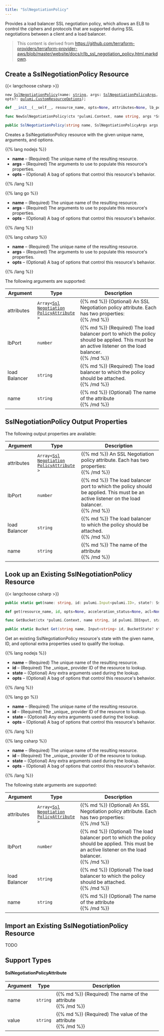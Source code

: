 ```yaml
---
title: "SslNegotiationPolicy"
---
```


<!-- WARNING: this file was generated by the Pulumi Terraform Bridge (tfgen) Tool. -->
<!-- Do not edit by hand unless you're certain you know what you are doing! -->

<style>
  table td p { margin-top: 0; margin-bottom: 0; }
</style>

Provides a load balancer SSL negotiation policy, which allows an ELB to control the ciphers and protocols that are supported during SSL negotiations between a client and a load balancer.

> This content is derived from https://github.com/terraform-providers/terraform-provider-aws/blob/master/website/docs/r/lb_ssl_negotiation_policy.html.markdown.


## Create a SslNegotiationPolicy Resource

{{< langchoose csharp >}}

<div class="highlight"><pre class="chroma"><code class="language-typescript" data-lang="typescript"><span class="k">new</span> <span class="nx"><a href=/docs/reference/pkg/nodejs/pulumi/aws/s3/#SslNegotiationPolicy>SslNegotiationPolicy</a></span><span class="p">(</span><span class="nx">name</span>: <span class="kt"><a href=https://developer.mozilla.org/en-US/docs/Web/JavaScript/Reference/Global_Objects/String>string</a></span><span class="p">,</span> <span class="nx">args</span>: <span class="kt"><a href=/docs/reference/pkg/nodejs/pulumi/aws/s3/#SslNegotiationPolicyArgs>SslNegotiationPolicyArgs</a></span><span class="p">,</span> <span class="nx">opts?</span>: <span class="kt"><a href=/docs/reference/pkg/nodejs/pulumi/pulumi/#CustomResourceOptions>pulumi.CustomResourceOptions</a></span><span class="p">);</span></code></pre></div>

```python
def __init__(__self__, resource_name, opts=None, attributes=None, lb_port=None, load_balancer=None, name=None, __props__=None)
```

```go
func NewSslNegotiationPolicy(ctx *pulumi.Context, name string, args *SslNegotiationPolicyArgs, opts ...pulumi.ResourceOption) (*SslNegotiationPolicy, error)

```

```csharp
public SslNegotiationPolicy(string name, SslNegotiationPolicyArgs args, CustomResourceOptions? options = null)

```

Creates a SslNegotiationPolicy resource with the given unique name, arguments, and options.

{{% lang nodejs %}}
<ul class="pl-10">
    <li><strong>name</strong> &ndash; (Required) The unique name of the resulting resource.</li>
    <li><strong>args</strong> &ndash; (Required) The arguments to use to populate this resource's properties.</li>
    <li><strong>opts</strong> &ndash; (Optional) A bag of options that control this resource's behavior.</li>
</ul>
{{% /lang %}}

{{% lang go %}}
<ul class="pl-10">
    <li><strong>name</strong> &ndash; (Required) The unique name of the resulting resource.</li>
    <li><strong>args</strong> &ndash; (Required) The arguments to use to populate this resource's properties.</li>
    <li><strong>opts</strong> &ndash; (Optional) A bag of options that control this resource's behavior.</li>
</ul>
{{% /lang %}}

{{% lang csharp %}}
<ul class="pl-10">
    <li><strong>name</strong> &ndash; (Required) The unique name of the resulting resource.</li>
    <li><strong>args</strong> &ndash; (Required) The arguments to use to populate this resource's properties.</li>
    <li><strong>opts</strong> &ndash; (Optional) A bag of options that control this resource's behavior.</li>
</ul>
{{% /lang %}}

The following arguments are supported:

<table class="ml-6">
    <thead>
        <tr>
            <th>Argument</th>
            <th>Type</th>
            <th>Description</th>
        </tr>
    </thead>
    <tbody>
        <tr>
            <td class="align-top">attributes</td>
            <td class="align-top"><code>Array&lt;<wbr><a href="#sslnegotiationpolicyattribute">Ssl<wbr>Negotiation<wbr>Policy<wbr>Attribute</a><wbr>&gt;</code></td>
            <td class="align-top">{{% md %}}
(Optional) An SSL Negotiation policy attribute. Each has two properties:

{{% /md %}}</td>
        </tr>
        <tr>
            <td class="align-top">lb<wbr>Port</td>
            <td class="align-top"><code>number</code></td>
            <td class="align-top">{{% md %}}
(Required) The load balancer port to which the policy
should be applied. This must be an active listener on the load
balancer.

{{% /md %}}</td>
        </tr>
        <tr>
            <td class="align-top">load<wbr>Balancer</td>
            <td class="align-top"><code>string</code></td>
            <td class="align-top">{{% md %}}
(Required) The load balancer to which the policy
should be attached.

{{% /md %}}</td>
        </tr>
        <tr>
            <td class="align-top">name</td>
            <td class="align-top"><code>string</code></td>
            <td class="align-top">{{% md %}}
(Optional) The name of the attribute

{{% /md %}}</td>
        </tr>
    </tbody>
</table>

## SslNegotiationPolicy Output Properties

The following output properties are available:

<table class="ml-6">
    <thead>
        <tr>
            <th>Argument</th>
            <th>Type</th>
            <th>Description</th>
        </tr>
    </thead>
    <tbody>
        <tr>
            <td class="align-top">attributes</td>
            <td class="align-top"><code>Array&lt;<wbr><a href="#sslnegotiationpolicyattribute">Ssl<wbr>Negotiation<wbr>Policy<wbr>Attribute</a><wbr>&gt;</code></td>
            <td class="align-top">{{% md %}}
An SSL Negotiation policy attribute. Each has two properties:

{{% /md %}}</td>
        </tr>
        <tr>
            <td class="align-top">lb<wbr>Port</td>
            <td class="align-top"><code>number</code></td>
            <td class="align-top">{{% md %}}
The load balancer port to which the policy
should be applied. This must be an active listener on the load
balancer.

{{% /md %}}</td>
        </tr>
        <tr>
            <td class="align-top">load<wbr>Balancer</td>
            <td class="align-top"><code>string</code></td>
            <td class="align-top">{{% md %}}
The load balancer to which the policy
should be attached.

{{% /md %}}</td>
        </tr>
        <tr>
            <td class="align-top">name</td>
            <td class="align-top"><code>string</code></td>
            <td class="align-top">{{% md %}}
The name of the attribute

{{% /md %}}</td>
        </tr>
    </tbody>
</table>

## Look up an Existing SslNegotiationPolicy Resource

{{< langchoose csharp >}}

```typescript
public static get(name: string, id: pulumi.Input<pulumi.ID>, state?: SslNegotiationPolicyState, opts?: pulumi.CustomResourceOptions): SslNegotiationPolicy;
```

```python
def get(resource_name, id, opts=None, acceleration_status=None, acl=None, arn=None, bucket=None, bucket_domain_name=None, bucket_prefix=None, bucket_regional_domain_name=None, cors_rules=None, force_destroy=None, hosted_zone_id=None, lifecycle_rules=None, loggings=None, object_lock_configuration=None, policy=None, region=None, replication_configuration=None, request_payer=None, server_side_encryption_configuration=None, tags=None, versioning=None, website=None, website_domain=None, website_endpoint=None)
```

```go
func GetBucket(ctx *pulumi.Context, name string, id pulumi.IDInput, state *BucketState, opts ...pulumi.ResourceOption) (*Bucket, error)
```

```csharp
public static Bucket Get(string name, Input<string> id, BucketState? state = null, CustomResourceOptions? options = null);
```

Get an existing SslNegotiationPolicy resource's state with the given name, ID, and optional extra
properties used to qualify the lookup.

{{% lang nodejs %}}
<ul class="pl-10">
    <li><strong>name</strong> &ndash; (Required) The unique name of the resulting resource.</li>
    <li><strong>id</strong> &ndash; (Required) The _unique_ provider ID of the resource to lookup.</li>
    <li><strong>state</strong> &ndash; (Optional) Any extra arguments used during the lookup.</li>
    <li><strong>opts</strong> &ndash; (Optional) A bag of options that control this resource's behavior.</li>
</ul>
{{% /lang %}}

{{% lang go %}}
<ul class="pl-10">
    <li><strong>name</strong> &ndash; (Required) The unique name of the resulting resource.</li>
    <li><strong>id</strong> &ndash; (Required) The _unique_ provider ID of the resource to lookup.</li>
    <li><strong>state</strong> &ndash; (Optional) Any extra arguments used during the lookup.</li>
    <li><strong>opts</strong> &ndash; (Optional) A bag of options that control this resource's behavior.</li>
</ul>
{{% /lang %}}

{{% lang csharp %}}
<ul class="pl-10">
    <li><strong>name</strong> &ndash; (Required) The unique name of the resulting resource.</li>
    <li><strong>id</strong> &ndash; (Required) The _unique_ provider ID of the resource to lookup.</li>
    <li><strong>state</strong> &ndash; (Optional) Any extra arguments used during the lookup.</li>
    <li><strong>opts</strong> &ndash; (Optional) A bag of options that control this resource's behavior.</li>
</ul>
{{% /lang %}}

The following state arguments are supported:

<table class="ml-6">
    <thead>
        <tr>
            <th>Argument</th>
            <th>Type</th>
            <th>Description</th>
        </tr>
    </thead>
    <tbody>
        <tr>
            <td class="align-top">attributes</td>
            <td class="align-top"><code>Array&lt;<wbr><a href="#sslnegotiationpolicyattribute">Ssl<wbr>Negotiation<wbr>Policy<wbr>Attribute</a><wbr>&gt;</code></td>
            <td class="align-top">{{% md %}}
(Optional) An SSL Negotiation policy attribute. Each has two properties:

{{% /md %}}</td>
        </tr>
        <tr>
            <td class="align-top">lb<wbr>Port</td>
            <td class="align-top"><code>number</code></td>
            <td class="align-top">{{% md %}}
(Optional) The load balancer port to which the policy
should be applied. This must be an active listener on the load
balancer.

{{% /md %}}</td>
        </tr>
        <tr>
            <td class="align-top">load<wbr>Balancer</td>
            <td class="align-top"><code>string</code></td>
            <td class="align-top">{{% md %}}
(Optional) The load balancer to which the policy
should be attached.

{{% /md %}}</td>
        </tr>
        <tr>
            <td class="align-top">name</td>
            <td class="align-top"><code>string</code></td>
            <td class="align-top">{{% md %}}
(Optional) The name of the attribute

{{% /md %}}</td>
        </tr>
    </tbody>
</table>

## Import an Existing SslNegotiationPolicy Resource

TODO

## Support Types

#### SslNegotiationPolicyAttribute

<table class="ml-6">
    <thead>
        <tr>
            <th>Argument</th>
            <th>Type</th>
            <th>Description</th>
        </tr>
    </thead>
    <tbody>
        <tr>
            <td class="align-top">name</td>
            <td class="align-top"><code>string</code></td>
            <td class="align-top">{{% md %}}
(Required) The name of the attribute

{{% /md %}}</td>
        </tr>
        <tr>
            <td class="align-top">value</td>
            <td class="align-top"><code>string</code></td>
            <td class="align-top">{{% md %}}
(Required) The value of the attribute

{{% /md %}}</td>
        </tr>
    </tbody>
</table>

